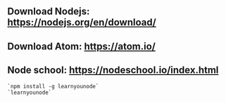 ## Download Nodejs: https://nodejs.org/en/download/
## Download Atom: https://atom.io/
## Node school: https://nodeschool.io/index.html
    `npm install -g learnyounode`
    `learnyounode`
